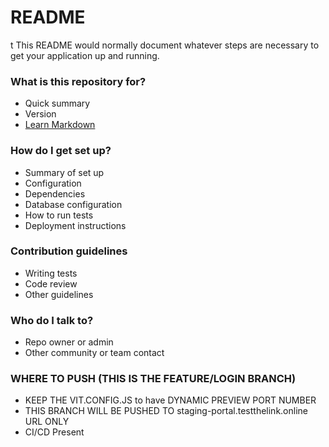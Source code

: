# README
t
This README would normally document whatever steps are necessary to get your application up and running.

### What is this repository for?

- Quick summary
- Version
- [Learn Markdown](https://bitbucket.org/tutorials/markdowndemo)

### How do I get set up?

- Summary of set up
- Configuration
- Dependencies
- Database configuration
- How to run tests
- Deployment instructions

### Contribution guidelines

- Writing tests
- Code review
- Other guidelines

### Who do I talk to?

- Repo owner or admin
- Other community or team contact

### WHERE TO PUSH (THIS IS THE FEATURE/LOGIN BRANCH)

- KEEP THE VIT.CONFIG.JS to have DYNAMIC PREVIEW PORT NUMBER
- THIS BRANCH WILL BE PUSHED TO staging-portal.testthelink.online URL ONLY
- CI/CD Present
